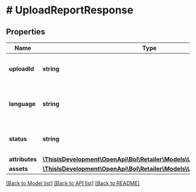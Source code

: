 # # UploadReportResponse

## Properties

Name | Type | Description | Notes
------------ | ------------- | ------------- | -------------
**uploadId** | **string** | The identifier of the upload report. |
**language** | **string** | The language in which content is submitted. |
**status** | **string** | The current status of the upload report. |
**attributes** | [**\ThisIsDevelopment\OpenApi\Bol\Retailer\Models\UploadReportAttribute[]**](UploadReportAttribute.md) |  |
**assets** | [**\ThisIsDevelopment\OpenApi\Bol\Retailer\Models\UploadReportAsset[]**](UploadReportAsset.md) |  | [optional]

[[Back to Model list]](../../README.md#models) [[Back to API list]](../../README.md#endpoints) [[Back to README]](../../README.md)
